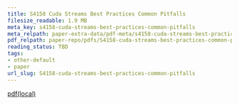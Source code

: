 ```yaml
---
title: S4158 Cuda Streams Best Practices Common Pitfalls
filesize_readable: 1.9 MB
meta_key: s4158-cuda-streams-best-practices-common-pitfalls
meta_relpath: paper-extra-data/pdf-meta/s4158-cuda-streams-best-practices-common-pitfalls.yaml
pdf_relpath: paper-repo/pdfs/S4158-cuda-streams-best-practices-common-pitfalls.pdf
reading_status: TBD
tags:
- other-default
- paper
url_slug: S4158-cuda-streams-best-practices-common-pitfalls
---
```


[pdf(local)](../../paper-repo/pdfs/S4158-cuda-streams-best-practices-common-pitfalls.pdf)
